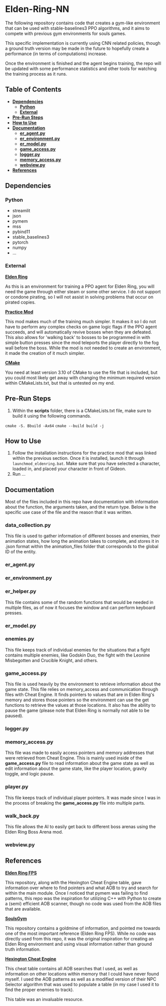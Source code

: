 # Elden-Ring-NN

The following repository contains code that creates a gym-like environment that can be used with stable-baselines3 PPO algorithms, and it aims to compete with previous gym environments for souls games. 

This specific implementation is currently using CNN related policies, though a ground truth version may be made in the future to hopefully create a performance (in terms of computations) increase.

Once the environment is finished and the agent begins training, the repo will be updated with some performance statistics and other tools for watching the training process as it runs.

## Table of Contents

-   [**Dependencies**](#dependencies)
    -   [**Python**](#python)
    -   [**External**](#external)
-   [**Pre-Run Steps**](#pre-run-steps)
-   [**How to Use**](#how-to-use)
-   [**Documentation**](#documentation)
    -   [**er_agent.py**](#er_agentpy)
    -   [**er_environment.py**](#er_environmentpy)
    -   [**er_model.py**](#er_modelpy)
    -   [**game_access.py**](#game_accesspy)
    -   [**logger.py**](#loggerpy)
    -   [**memory_access.py**](#memory_accesspy)
    -   [**webview.py**](#webviewpy)
-   [**References**](#references)

## Dependencies

### Python

-   streamlit
-   json
-   pymem
-   mss
-   pybind11
-   stable_baselines3
-   pytorch
-   numpy
-   ...

### External

**[Elden Ring](https://store.steampowered.com/app/1245620/ELDEN_RING/)**

As this is an environment for training a PPO agent for Elden Ring, you will need the game through either steam or some other service. I do not support or condone pirating, so I will not assist in solving problems that occur on pirated copies.

**[Practice Mod](https://www.nexusmods.com/eldenring/mods/5645)**

This mod makes much of the training much simpler. It makes it so I do not have to perform any complex checks on game logic flags if the PPO agent succeeds, and will automatically revive bosses when they are defeated. This also allows for 'walking back' to bosses to be programmed in with simple button presses since the mod teleports the player directly to the fog wall before the boss. While the mod is not needed to create an environment, it made the creation of it much simpler.

**[CMake](https://cmake.org/download/)**

You need at least version 3.10 of CMake to use the file that is included, but you could most likely get away with changing the minimum required version within CMakeLists.txt, but that is untested on my end.

## Pre-Run Steps

1. Within the **scripts** folder, there is a CMakeLists.txt file, make sure to build it using the following commands.

`cmake -S. Bbuild -Ax64`
`cmake --build build -j`

## How to Use

1. Follow the installation instructions for the practice mod that was linked within the previous section. Once it is installed, launch it through `launchmod_eldenring.bat`. Make sure that you have selected a character, loaded in, and placed your character in front of Gideon.
2. Run ...

## Documentation

Most of the files included in this repo have documentation with information about the function, the arguments taken, and the return type. Below is the specific use case of the file and the reason that it was written.

### data_collection.py

This file is used to gather information of different bosses and enemies, their animation states, how long the animation takes to complete, and stores it in .json format within the animation_files folder that corresponds to the global ID of the entity.

### er_agent.py

### er_environment.py

### er_helper.py

This file contains some of the random functions that would be needed in multiple files, as of now it focuses the window and can perform keyboard presses.

### er_model.py

### enemies.py

This file keeps track of individual enemies for the situations that a fight contains multiple enemies, like Godskin Duo, the fight with the Leonine Misbegotten and Crucible Knight, and others.

### game_access.py

This file is used heavily by the environment to retrieve information about the game state. This file relies on memory_access and communication through files with Cheat Engine. It finds pointers to values that are in Elden Ring's memory and stores those pointers so the environment can use the get functions to retrieve the values at those locations. It also has the ability to pause the game (please note that Elden Ring is normally not able to be paused).

### logger.py

### memory_access.py

This file was made to easily access pointers and memory addresses that were retrieved from Cheat Engine. This is mainly used inside of the **game_access.py** file to read information about the game state as well as edit information about the game state, like the player location, gravity toggle, and logic pause.

### player.py

This file keeps track of individual player pointers. It was made since I was in the process of breaking the **game_access.py** file into multiple parts.

### walk_back.py

This file allows the AI to easily get back to different boss arenas using the Elden Ring Boss Arena mod.

### webview.py

## References

**[Elden Ring FPS](https://github.com/Dasaav-dsv/erfps/tree/master)**

This repository, along with the Hexington Cheat Engine table, gave information over where to find pointers and what AOB to try and search for within the main module. Once I noticed that pymem was failing to find patterns, this repo was the inspiration for utilizing C++ with Python to create a (semi) efficient AOB scanner, though no code was used from the AOB files that are available.

**[SoulsGym](https://github.com/amacati/SoulsGym/tree/master)**

This repository contains a goldmine of information, and pointed me towards one of the most important reference (Elden Ring FPS). While no code was directly used from this repo, it was the original inspiration for creating an Elden Ring environment and using visual information rather than ground truth information.

**[Hexington Cheat Engine](https://www.nexusmods.com/eldenring/mods/48)**

This cheat table contains all AOB searches that I used, as well as information on other locations within memory that I could have never found myself. I used the AOB patterns as well as a modified version of their NPC Selector algorithm that was used to populate a table (in my case I used it to find the proper enemies to track).

This table was an invaluable resource.
<!-- 
Edit the documentation in this file, check removed files, check dependencies


-->